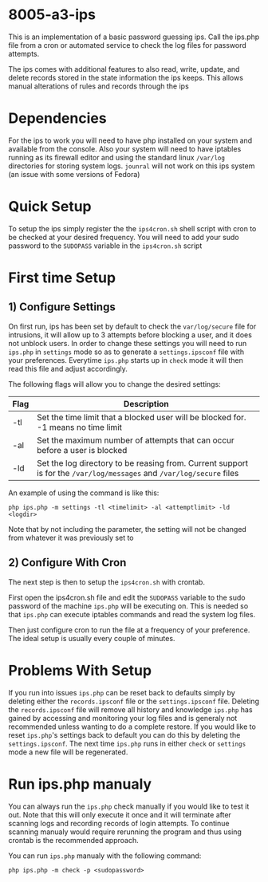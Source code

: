# 8005-a3-ips

This is an implementation of a basic password guessing ips. Call the ips.php file
from a cron or automated service to check the log files for password attempts.

The ips comes with additional features to also read, write, update, and delete
records stored in the state information the ips keeps. This allows manual alterations of
rules and records through the ips

# Dependencies

For the ips to work you will need to have php installed on your system and available from
the console. Also your system will need to have iptables running as its firewall editor
and using the standard linux `/var/log` directories for storing system logs. `jounral` will
not work on this ips system (an issue with some versions of Fedora)

# Quick Setup

To setup the ips simply register the the `ips4cron.sh` shell script with cron to be checked
at your desired frequency. You will need to add your sudo password to the `SUDOPASS` variable
in the `ips4cron.sh` script

# First time Setup

## 1) Configure Settings
On first run, ips has been set by default to check the `var/log/secure` file for intrusions,
it will allow up to 3 attempts before blocking a user, and it does not unblock users. In order
to change these settings you will need to run `ips.php` in `settings` mode so as to generate
a `settings.ipsconf` file with your preferences. Everytime `ips.php` starts up in `check` mode
it will then read this file and adjust accordingly.

The following flags will allow you to change the desired settings:

Flag | Description
---- | -----------
-tl | Set the time limit that a blocked user will be blocked for. -1 means no time limit
-al | Set the maximum number of attempts that can occur before a user is blocked
-ld | Set the log directory to be reasing from. Current support is for the `/var/log/messages` and `/var/log/secure` files
 
An example of using the command is like this:
```
php ips.php -m settings -tl <timelimit> -al <attemptlimit> -ld <logdir>
```
Note that by not including the parameter, the setting will not be changed from whatever it was previously set to

## 2) Configure With Cron
The next step is then to setup the `ips4cron.sh` with crontab.

First open the ips4cron.sh file and edit the `SUDOPASS` variable to the sudo password of the machine `ips.php` will be executing on. This
is needed so that `ips.php` can execute iptables commands and read the system log files.

Then just configure cron to run the file at a frequency of your preference. The ideal setup is usually every couple of minutes.

# Problems With Setup
If you run into issues `ips.php` can be reset back to defaults simply by deleting either the `records.ipsconf` file or the `settings.ipsconf` file.
Deleting the `records.ipsconf` file will remove all history and knowledge `ips.php` has gained by accessing and monitoring your log files and is generaly
not recommended unless wanting to do a complete restore. If you would like to reset `ips.php`'s settings back to default you can do this by deleting the
`settings.ipsconf`. The next time `ips.php` runs in either `check` or `settings` mode a new file will be regenerated.

# Run ips.php manualy
You can always run the `ips.php` check manually if you would like to test it out. Note that this will only execute it once and it will terminate
after scanning logs and recording records of login attempts. To continue scanning manualy would require rerunning the program and thus using crontab
is the recommended approach.

You can run `ips.php` manualy with the following command:
```
php ips.php -m check -p <sudopassword>
```